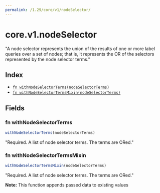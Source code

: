 ```yaml
---
permalink: /1.29/core/v1/nodeSelector/
---
```


# core.v1.nodeSelector

"A node selector represents the union of the results of one or more label queries over a set of nodes; that is, it represents the OR of the selectors represented by the node selector terms."

## Index

* [`fn withNodeSelectorTerms(nodeSelectorTerms)`](#fn-withnodeselectorterms)
* [`fn withNodeSelectorTermsMixin(nodeSelectorTerms)`](#fn-withnodeselectortermsmixin)

## Fields

### fn withNodeSelectorTerms

```ts
withNodeSelectorTerms(nodeSelectorTerms)
```

"Required. A list of node selector terms. The terms are ORed."

### fn withNodeSelectorTermsMixin

```ts
withNodeSelectorTermsMixin(nodeSelectorTerms)
```

"Required. A list of node selector terms. The terms are ORed."

**Note:** This function appends passed data to existing values